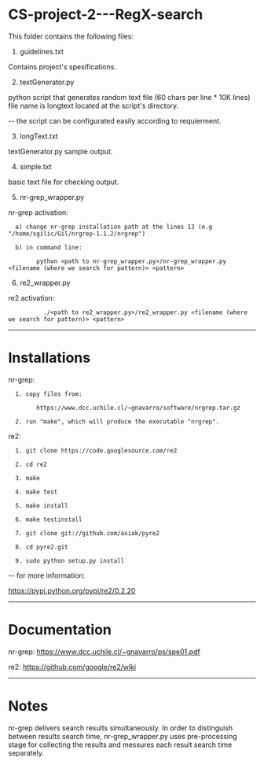 # CS-project-2---RegX-search

This folder contains the following files:

1. guidelines.txt

Contains project's spesifications.

2. textGenerator.py

python script that generates random text file (60 chars per line * 10K lines)
file name is longtext located at the script's directory.
               
-- the script can be configurated easily according to requierment.

3. longText.txt

textGenerator.py sample output.

4. simple.txt

basic text file for checking output.

5. nr-grep_wrapper.py

nr-grep activation:

      a) change nr-grep installation path at the lines 13 (e.g "/home/sgilic/Gil/nrgrep-1.1.2/nrgrep")
      
      b) in command line:
      
            python <path to nr-grep_wrapper.py>/nr-grep_wrapper.py <filename (where we search for pattern)> <pattern>

6. re2_wrapper.py

re2 activation:

        
              ./<path to re2_wrapper.py>/re2_wrapper.py <filename (where we search for pattern)> <pattern>

--------------------------------------------------------------------------------------------------------------------

# Installations

nr-grep:

      1. copy files from:
      
            https://www.dcc.uchile.cl/~gnavarro/software/nrgrep.tar.gz
            
      2. run "make", which will produce the executable "nrgrep".
      
re2:

      1. git clone https://code.googlesource.com/re2
      
      2. cd re2
      
      3. make
      
      4. make test
      
      5. make install
      
      6. make testinstall
      
      7. git clone git://github.com/axiak/pyre2
      
      8. cd pyre2.git
      
      9. sudo python setup.py install
      
-- for more information:

  https://pypi.python.org/pypi/re2/0.2.20
  
 --------------------------------------------------------------------------------------------------------------------

# Documentation

nr-grep:
      https://www.dcc.uchile.cl/~gnavarro/ps/spe01.pdf
      
re2:
      https://github.com/google/re2/wiki

 --------------------------------------------------------------------------------------------------------------------

# Notes

nr-grep delivers search results simultaneously.
In order to distinguish between results search time, nr-grep_wrapper.py uses pre-processing stage
for collecting the results and messures each result search time separately.


   
